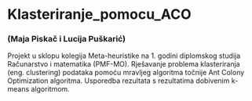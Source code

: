 # Klasteriranje_pomocu_ACO

### (Maja Piskač i Lucija Puškarić)

Projekt u sklopu kolegija Meta-heuristike na 1. godini diplomskog studija Računarstvo i matematika (PMF-MO). 
Rješavanje problema klasteriranja (eng. clustering) podataka pomoću mravljeg algoritma točnije Ant Colony Optimization algoritma. Usporedba rezultata s rezultatima dobivenim 
k-means algoritmom.
